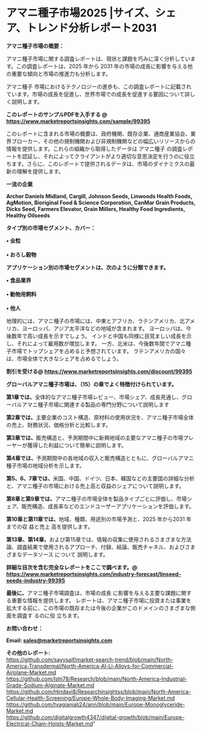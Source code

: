 # アマニ種子市場2025 |サイズ、シェア、トレンド分析レポート2031

<strong><b>アマニ種子市場の概要：</b></strong>

アマニ種子市場に関する調査レポートは、現状と課題を巧みに深く分析しています。この調査レポートは、2025 年から 2031 年の市場の成長に影響を与える他の重要な傾向と市場の推進力も分析します。

アマニ種子 市場におけるテクノロジーの進歩も、この調査レポートに記載されています。市場の成長を促進し、世界市場での成長を促進する要因について詳しく説明します。

<strong>このレポートのサンプルPDFを入手する @ <a href=https://www.marketreportsinsights.com/sample/99395>https://www.marketreportsinsights.com/sample/99395</a></strong>

このレポートに含まれる市場の概要は、政府機関、既存企業、通商産業協会、業界ブローカー、その他の規制機関および非規制機関などの幅広いリソースからの情報を提供します。これらの組織から取得したデータは アマニ種子 の調査レポートを認証し、それによってクライアントがより適切な意思決定を行うのに役立ちます。さらに、このレポートで提供されるデータは、市場のダイナミクスの最新の理解を提供します。

<strong>一流の企業</strong>

<strong><b>Archer Daniels Midland, Cargill, Johnson Seeds, Linwoods Health Foods, AgMotion, Bioriginal Food & Science Corporation, CanMar Grain Products, Dicks Seed, Farmers Elevator, Grain Millers, Healthy Food Ingredients, Healthy Oilseeds</b></strong>

<strong><b>タイプ別の市場セグメント、カバー：</b></strong>

<strong>• 全粒<br><br>• おろし穀物</strong>

<strong><b>アプリケーション別の市場セグメントは、次のように分類できます。</b></strong>

<strong>• 食品業界<br><br>• 動物用飼料<br><br>• 他人</strong>

 地理的には、アマニ種子の市場には、中東とアフリカ、ラテンアメリカ、北アメリカ、ヨーロッパ、アジア太平洋などの地域が含まれます。 ヨーロッパは、今後数年で高い成長を示すでしょう。 インドと中国も同様に目覚ましい成長を示し、それによって雇用数が増加します。 一方、北米は、今後数年間でアマニ種子市場でトップシェアを占めると予想されています。 ラテンアメリカの国々は、市場全体で大きなシェアを占めるでしょう。

<strong>割引を受ける@ <a href=https://www.marketreportsinsights.com/discount/99395>https://www.marketreportsinsights.com/discount/99395</a></strong>

<strong><b>グローバルアマニ種子市場は、（15）の章でよく特徴付けられています。</b></strong>

<strong><b>第</b></strong><strong><b>1章では、</b></strong>全体的なアマニ種子市場レビュー、市場シェア、成長見通し、グローバルアマニ種子市場に関連する製品の専門分野について説明します

<strong><b>第2章では、</b></strong>主要企業のコスト構造、原材料の使用状況を、アマニ種子市場全体の売上、財務状況、価格分析と比較します。

<strong><b>第3章では、</b></strong>販売構造と、予測期間中に新興地域の主要なアマニ種子の市場プレーヤーが獲得した利益について簡単に説明します。

<strong><b>第4章では、</b></strong>予測期間中の各地域の収入と販売構造とともに、グローバルアマニ種子市場の地域分析を示します。

<strong><b>第5、6、7章では、</b></strong>米国、中国、ドイツ、日本、韓国などの主要国の詳細な分析と、アマニ種子の市場における売上高と収益のシェアについて説明します。

<strong><b>第8章と第9章では、</b></strong>アマニ種子の市場全体を製品タイプごとに評価し、市場シェア、販売構造、成長率などのエンドユーザーアプリケーションを評価します。

<strong><b>第10章と第11章では、</b></strong>地域、種類、用途別の市場予測と、2025 年から2031 年までの収 益と売上 高を提供します。

<strong><b>第13章、第14章、</b></strong>および第15章では、情報の収集に使用されるさまざまな方法論、調査結果で使用されるアプローチ、付録、結論、販売チャネル、およびさまざまなデータソース について 説明します。

<strong>詳細な目次を含む完全なレポートをここで調べます。@ <a href=https://www.marketreportsinsights.com/industry-forecast/linseed-seeds-industry-99395>https://www.marketreportsinsights.com/industry-forecast/linseed-seeds-industry-99395</a></strong>

<strong><b>最後に、</b></strong>アマニ種子市場調査は、市場の成長 に影響を</a>与える主要な課題に関する重要な情報を提供します。 レポートは、アマニ種子市場に投資または事業を拡大する前に、この市場の既存または今後の企業がこのドメインのさまざまな側面を調査す るのに役 立ちます。

<strong><b>お問い合わせ：</b></strong>

<strong>Email: </strong><a href=mailto:sales@marketreportsinsights.com><strong>sales@marketreportsinsights.com</strong></a>

<strong>その他のレポート:</strong>
<br>
<a href=https://github.com/sayysaif/market-search-trend/blob/main/North-America-Transdermal/North-America-Al-Li-Alloys-for-Commercial-Airplane-Market.md>https://github.com/sayysaif/market-search-trend/blob/main/North-America-Transdermal/North-America-Al-Li-Alloys-for-Commercial-Airplane-Market.md</a>
<br>
<a href=https://github.com/Ishi78/Research/blob/main/North-America-Industrial-Grade-Sodium-Alginate-Market.md>https://github.com/Ishi78/Research/blob/main/North-America-Industrial-Grade-Sodium-Alginate-Market.md</a>
<br>
<a href=https://github.com/Hindavi8/Researchinsightss/blob/main/North-America-Cellular-Health-Screening/Europe-Whole-Body-Imaging-Market.md>https://github.com/Hindavi8/Researchinsightss/blob/main/North-America-Cellular-Health-Screening/Europe-Whole-Body-Imaging-Market.md</a>
<br>
<a href=https://github.com/tyagianjali24/ann/blob/main/Europe-Monoglyceride-Market.md>https://github.com/tyagianjali24/ann/blob/main/Europe-Monoglyceride-Market.md</a>
<br>
<a href=https://github.com/digitalgrowth4347/digital-growth/blob/main/Europe-Electrical-Chain-Hoists-Market.md>https://github.com/digitalgrowth4347/digital-growth/blob/main/Europe-Electrical-Chain-Hoists-Market.md</a>"
